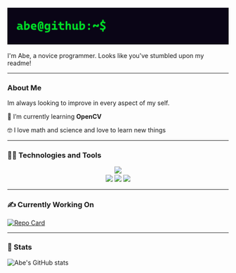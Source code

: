 ![banner.gif](https://github.com/ceabe/ceabe/blob/main/banner.gif)

I'm Abe, a novice programmer. Looks like you've stumbled upon my readme! 

---

### About Me

Im always looking to improve in every aspect of my self. 

🌱 I’m currently learning **OpenCV**

🤓 I love math and science and love to learn new things

---

### 👨‍💻 Technologies and Tools
<p align="center">
<img src="https://img.shields.io/badge/python-blue.svg?style=for-the-badge&logo=python&logoColor=blue&labelColor=white">
  <br>
<img src="https://img.shields.io/badge/html5-orange.svg?style=for-the-badge&logo=html5&logoColor=orange&labelColor=white"> <img src="https://img.shields.io/badge/css-blue.svg?style=for-the-badge&logo=css3&logoColor=blue&labelColor=white"> <img src="https://img.shields.io/badge/javascript-f7df1e.svg?style=for-the-badge&logo=javascript&logoColor=f7df1e&labelColor=white">
  <br>
</p>

---

### ✍ Currently Working On
[![Repo Card](https://github-readme-stats.vercel.app/api/pin/?username=ceabe&repo=image-to-ascii&theme=dark)](https://github.com/ceabe/image-to-ascii)
  

---

### 🧮 Stats
![Abe's GitHub stats](https://github-readme-stats.vercel.app/api?username=ceabe&show_icons=true&theme=dark)
